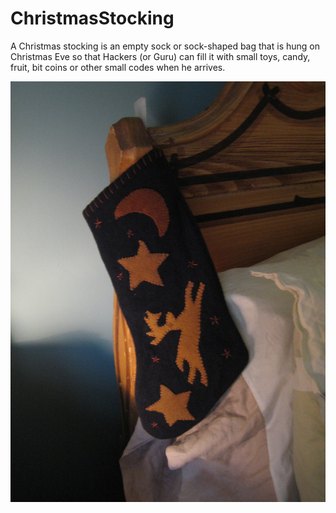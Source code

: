 ChristmasStocking
=================

A Christmas stocking is an empty sock or sock-shaped bag that is hung on Christmas Eve so that Hackers (or Guru) can fill it with small toys, candy, fruit, bit coins or other small codes when he arrives.

<img src="https://raw.githubusercontent.com/toolbits/ChristmasStocking/master/ChristmasStocking.jpg" />
